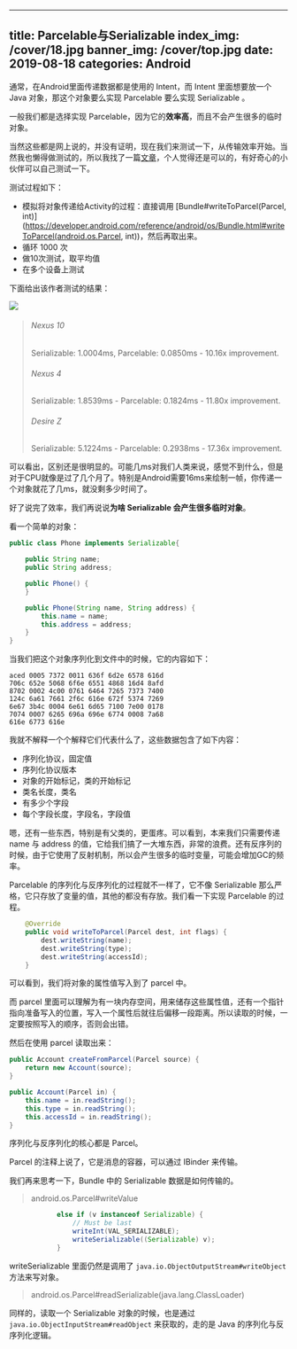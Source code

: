 
---
title: Parcelable与Serializable
index_img: /cover/18.jpg
banner_img: /cover/top.jpg
date: 2019-08-18
categories: Android
---


通常，在Android里面传递数据都是使用的 Intent，而 Intent 里面想要放一个 Java 对象，那这个对象要么实现 Parcelable 要么实现 Serializable 。

一般我们都是选择实现 Parcelable，因为它的**效率高**，而且不会产生很多的临时对象。

当然这些都是网上说的，并没有证明，现在我们来测试一下，从传输效率开始。当然我也懒得做测试的，所以我找了一篇[文章](http://www.developerphil.com/parcelable-vs-serializable/)，个人觉得还是可以的，有好奇心的小伙伴可以自己测试一下。

测试过程如下：

- 模拟将对象传递给Activity的过程：直接调用 [Bundle#writeToParcel(Parcel, int)](https://developer.android.com/reference/android/os/Bundle.html#writeToParcel(android.os.Parcel, int))，然后再取出来。
- 循环 1000 次
- 做10次测试，取平均值
- 在多个设备上测试

下面给出该作者测试的结果：

![](http://www.developerphil.com/assets/parcelable-vs-serializable-e1366334109758.png)

> ###### Nexus 10
>
> Serializable: 1.0004ms,  Parcelable: 0.0850ms - 10.16x improvement.
>
> ###### Nexus 4
>
> Serializable: 1.8539ms - Parcelable: 0.1824ms - 11.80x improvement.
>
> ###### Desire Z
>
> Serializable: 5.1224ms - Parcelable: 0.2938ms - 17.36x improvement.

可以看出，区别还是很明显的。可能几ms对我们人类来说，感觉不到什么，但是对于CPU就像是过了几个月了。特别是Android需要16ms来绘制一帧，你传递一个对象就花了几ms，就没剩多少时间了。

好了说完了效率，我们再说说**为啥 Serializable 会产生很多临时对象**。

看一个简单的对象：

```java
public class Phone implements Serializable{

    public String name;
    public String address;

    public Phone() {
    }

    public Phone(String name, String address) {
        this.name = name;
        this.address = address;
    }
}
```

当我们把这个对象序列化到文件中的时候，它的内容如下：

```
aced 0005 7372 0011 636f 6d2e 6578 616d
706c 652e 5068 6f6e 6551 4868 16d4 8afd
8702 0002 4c00 0761 6464 7265 7373 7400
124c 6a61 7661 2f6c 616e 672f 5374 7269
6e67 3b4c 0004 6e61 6d65 7100 7e00 0178
7074 0007 6265 696a 696e 6774 0008 7a68
616e 6773 616e
```

我就不解释一个个解释它们代表什么了，这些数据包含了如下内容：

- 序列化协议，固定值
- 序列化协议版本
- 对象的开始标记，类的开始标记
- 类名长度，类名
- 有多少个字段
- 每个字段长度，字段名，字段值

嗯，还有一些东西，特别是有父类的，更蛋疼。可以看到，本来我们只需要传递 name 与 address 的值，它给我们搞了一大堆东西，非常的浪费。还有反序列的时候，由于它使用了反射机制，所以会产生很多的临时变量，可能会增加GC的频率。

Parcelable 的序列化与反序列化的过程就不一样了，它不像 Serializable 那么严格，它只存放了变量的值，其他的都没有存放。我们看一下实现 Parcelable 的过程。

```java
    @Override
    public void writeToParcel(Parcel dest, int flags) {
        dest.writeString(name);
        dest.writeString(type);
        dest.writeString(accessId);
    }
```

可以看到，我们将对象的属性值写入到了 parcel 中。

而 parcel 里面可以理解为有一块内存空间，用来储存这些属性值，还有一个指针指向准备写入的位置，写入一个属性后就往后偏移一段距离。所以读取的时候，一定要按照写入的顺序，否则会出错。

然后在使用 parcel 读取出来：

```java
public Account createFromParcel(Parcel source) {
    return new Account(source);
}

public Account(Parcel in) {
    this.name = in.readString();
    this.type = in.readString();
    this.accessId = in.readString();
}
```

序列化与反序列化的核心都是 Parcel。

Parcel 的注释上说了，它是消息的容器，可以通过 IBinder 来传输。



我们再来思考一下，Bundle 中的 Serializable 数据是如何传输的。

> android.os.Parcel#writeValue

```java
 			else if (v instanceof Serializable) {
                // Must be last
                writeInt(VAL_SERIALIZABLE);
                writeSerializable((Serializable) v);
            }
```

writeSerializable 里面仍然是调用了 `java.io.ObjectOutputStream#writeObject` 方法来写对象。



> android.os.Parcel#readSerializable(java.lang.ClassLoader)

同样的，读取一个 Serializable 对象的时候，也是通过 `java.io.ObjectInputStream#readObject`  来获取的，走的是 Java 的序列化与反序列化逻辑。
